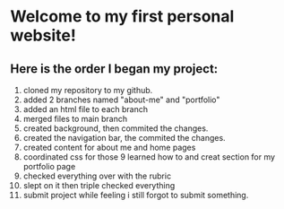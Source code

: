 # Welcome to my first personal website!

## Here is the order I began my project:
1. cloned my repository to my github. 
2. added 2 branches named "about-me" and "portfolio"
3. added an html file to each branch
4. merged files to main branch
5. created background, then commited the changes.
6. created the navigation bar, the commited the changes.
7. created content for about me and home pages
8. coordinated css for those
9 learned how to and creat section for my portfolio page
10. checked everything over with the rubric
11. slept on it then triple checked everything
12. submit project while feeling i still forgot to submit something.



